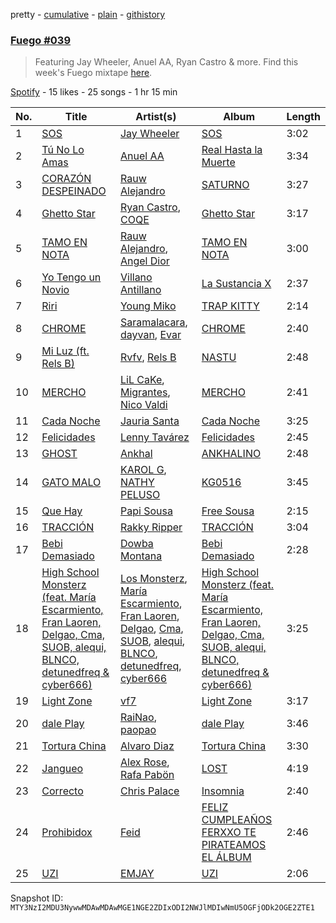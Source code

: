 pretty - [cumulative](/playlists/cumulative/37i9dQZF1DX8MhmggNjVD1.md) - [plain](/playlists/plain/37i9dQZF1DX8MhmggNjVD1) - [githistory](https://github.githistory.xyz/mackorone/spotify-playlist-archive/blob/main/playlists/plain/37i9dQZF1DX8MhmggNjVD1)

### [Fuego \#039](https://open.spotify.com/playlist/37i9dQZF1DX8MhmggNjVD1)

> Featuring Jay Wheeler, Anuel AA, Ryan Castro & more\. Find this week's Fuego mixtape <a href="https://open.spotify.com/playlist/37i9dQZF1DX8sljIJzI0oo?si=aa97e696f74241eb">here</a>.

[Spotify](https://open.spotify.com/user/spotify) - 15 likes - 25 songs - 1 hr 15 min

| No. | Title | Artist(s) | Album | Length |
|---|---|---|---|---|
| 1 | [SOS](https://open.spotify.com/track/0xK4UKF4xr21C6pzI7msG3) | [Jay Wheeler](https://open.spotify.com/artist/2cPqdH7XMvwaBJEVjheH8g) | [SOS](https://open.spotify.com/album/4Hlh3k8RaJFxb9W3xbLlTH) | 3:02 |
| 2 | [Tú No Lo Amas](https://open.spotify.com/track/0fLOPPoyIaPTe8dm2Mrft3) | [Anuel AA](https://open.spotify.com/artist/2R21vXR83lH98kGeO99Y66) | [Real Hasta la Muerte](https://open.spotify.com/album/5pQwQRnQOuKrbVUVnGMEN4) | 3:34 |
| 3 | [CORAZÓN DESPEINADO](https://open.spotify.com/track/6yNIT5iO7lUGOFDLG5CPJC) | [Rauw Alejandro](https://open.spotify.com/artist/1mcTU81TzQhprhouKaTkpq) | [SATURNO](https://open.spotify.com/album/5AcRssiG0Zqu3lqYW7hMoM) | 3:27 |
| 4 | [Ghetto Star](https://open.spotify.com/track/3t6SsMiA1b1Ju0HzKHIDSl) | [Ryan Castro](https://open.spotify.com/artist/7j6DKwmjbxvpQO8h914uEz), [COQE](https://open.spotify.com/artist/7GAYtrIoXkEFFsSP2nhG0E) | [Ghetto Star](https://open.spotify.com/album/2SjlYKPeAVcfvz7ChGCix4) | 3:17 |
| 5 | [TAMO EN NOTA](https://open.spotify.com/track/2I0aHZjCXh6UjMHIOqugYF) | [Rauw Alejandro](https://open.spotify.com/artist/1mcTU81TzQhprhouKaTkpq), [Angel Dior](https://open.spotify.com/artist/5qPRgWcEOGRzoIST0sHAiI) | [TAMO EN NOTA](https://open.spotify.com/album/2nMe3lptQDUXDsjIyUcnON) | 3:00 |
| 6 | [Yo Tengo un Novio](https://open.spotify.com/track/2G4v9zseCOfdTvIs90qi6D) | [Villano Antillano](https://open.spotify.com/artist/1pi7nGhOM7PTHR5YEgXVGq) | [La Sustancia X](https://open.spotify.com/album/3vNcWxeBpYQJ9OkAcm3ch3) | 2:37 |
| 7 | [Riri](https://open.spotify.com/track/13FHy6nHjXHbzHj1dZFB1G) | [Young Miko](https://open.spotify.com/artist/3qsKSpcV3ncke3hw52JSMB) | [TRAP KITTY](https://open.spotify.com/album/6Pd4PYQpNXE7z3Scyfv0AV) | 2:14 |
| 8 | [CHROME](https://open.spotify.com/track/3ufGWBFuPdZ2ckUF7hLIL8) | [Saramalacara](https://open.spotify.com/artist/3QchzUOTSCKWmaRGEEiuir), [dayvan](https://open.spotify.com/artist/1eTInlBizrAteaACHeE85y), [Evar](https://open.spotify.com/artist/0YWTSwecJ4cKrEQjrh46la) | [CHROME](https://open.spotify.com/album/4bZaL9GsAnNFPJ1y10JIbG) | 2:40 |
| 9 | [Mi Luz \(ft\. Rels B\)](https://open.spotify.com/track/0TkIQ2I48rz4kpk1XpfyHq) | [Rvfv](https://open.spotify.com/artist/2CCgb0KApjfQDuTppovpf8), [Rels B](https://open.spotify.com/artist/2IMZYfNi21MGqxopj9fWx8) | [NASTU](https://open.spotify.com/album/6wl31M47YdcV6eNyfXCjCk) | 2:48 |
| 10 | [MERCHO](https://open.spotify.com/track/1DxEbt6OSbrkRthk6pjZue) | [LiL CaKe](https://open.spotify.com/artist/0niAkxgT6y57bRbT0Ge94z), [Migrantes](https://open.spotify.com/artist/48R2gYdPKtfnfKAzhSVPUx), [Nico Valdi](https://open.spotify.com/artist/0uxYECT7XqHNccQAg5Uhe4) | [MERCHO](https://open.spotify.com/album/5beJZJo0DqVaPVlA1cHwjj) | 2:41 |
| 11 | [Cada Noche](https://open.spotify.com/track/0Rj2gmEcyAOSxYMh2YGxR7) | [Jauria Santa](https://open.spotify.com/artist/662f8mEv1eRLXE9DzBy4vV) | [Cada Noche](https://open.spotify.com/album/4HAKbXAdUnsyRNtW3dZdGW) | 3:25 |
| 12 | [Felicidades](https://open.spotify.com/track/1HMs2s2cawWk3ce1aeKsZn) | [Lenny Tavárez](https://open.spotify.com/artist/1pQWsZQehhS4wavwh7Fnxd) | [Felicidades](https://open.spotify.com/album/4MehKWkRVXk8Rx4237Ypdr) | 2:45 |
| 13 | [GHOST](https://open.spotify.com/track/39T1OfxotN8MovPkGRseMh) | [Ankhal](https://open.spotify.com/artist/6NmMI7UnfmIpLRYoz8H9jm) | [ANKHALINO](https://open.spotify.com/album/45jdyAEuBmMpTbwRrZqhK6) | 2:48 |
| 14 | [GATO MALO](https://open.spotify.com/track/7wy5kv4fYAsR9qFxKKZC5E) | [KAROL G](https://open.spotify.com/artist/790FomKkXshlbRYZFtlgla), [NATHY PELUSO](https://open.spotify.com/artist/3VHAySZQPlfGlNLslzXYpN) | [KG0516](https://open.spotify.com/album/5CS8E6JVACItYto4OOJoPW) | 3:45 |
| 15 | [Que Hay](https://open.spotify.com/track/2TK4Oy3iu4AdCaD8HXqBQf) | [Papi Sousa](https://open.spotify.com/artist/0zcP8lCmLxqRRIZJPSq8i7) | [Free Sousa](https://open.spotify.com/album/2OtdBqjS6xw3V7DVi6nsqh) | 2:15 |
| 16 | [TRACCIÓN](https://open.spotify.com/track/7zwkHVkt7HR1RxBu9tUkDk) | [Rakky Ripper](https://open.spotify.com/artist/709Jlt6vuJFApBGA8oXabj) | [TRACCIÓN](https://open.spotify.com/album/6U1yVfyVWd4wnrRzgQrS10) | 3:04 |
| 17 | [Bebi Demasiado](https://open.spotify.com/track/6vfjbHTiVh68wj6XioqhdA) | [Dowba Montana](https://open.spotify.com/artist/39FKVjqhZLz4E1iG77d5AO) | [Bebi Demasiado](https://open.spotify.com/album/1g8IVrqLI8ZwCvBSp0UoCZ) | 2:28 |
| 18 | [High School Monsterz \(feat\. María Escarmiento, Fran Laoren, Delgao, Cma, SUOB, alequi, BLNCO, detunedfreq & cyber666\)](https://open.spotify.com/track/7ECd20pOnFoN5OjXfMD05n) | [Los Monsterz](https://open.spotify.com/artist/70ztUKltM13MLUnKkSlD1E), [María Escarmiento](https://open.spotify.com/artist/7sRtI3bMrrgSFkNs2jFHrl), [Fran Laoren](https://open.spotify.com/artist/2g1W9bFVmdIyxvktrdDiO4), [Delgao](https://open.spotify.com/artist/2V10Oq2sAheIVDSeW9QyFN), [Cma](https://open.spotify.com/artist/4D0v8wSG179N0eMjwXFlDN), [SUOB](https://open.spotify.com/artist/5uLRssoTItOawD6NZKvGnH), [alequi](https://open.spotify.com/artist/4Rg6w1AZFPOeY8SurpUTPH), [BLNCO](https://open.spotify.com/artist/0uyyPsii9AYIF6eu60pS4p), [detunedfreq](https://open.spotify.com/artist/3Arhn0WJKerUnT3OXU705K), [cyber666](https://open.spotify.com/artist/7GXNxwLHUMNNNuu11UiFs6) | [High School Monsterz \(feat\. María Escarmiento, Fran Laoren, Delgao, Cma, SUOB, alequi, BLNCO, detunedfreq & cyber666\)](https://open.spotify.com/album/5hTvrI8GndSisvHH8r0DKI) | 3:25 |
| 19 | [Light Zone](https://open.spotify.com/track/5NNqDGrDCdEFBQNXZoYZdT) | [vf7](https://open.spotify.com/artist/6bxjoq64Y0HTfMc4GIbpyJ) | [Light Zone](https://open.spotify.com/album/0IeVTWuigUFBLtaL3zQBZC) | 3:17 |
| 20 | [dale Play](https://open.spotify.com/track/33gFV76PlZtTunQCaqYIJH) | [RaiNao](https://open.spotify.com/artist/42LEQxfXLEuzdqorKBbUVN), [paopao](https://open.spotify.com/artist/5AS4y4rlmbUYDCdg35qmI9) | [dale Play](https://open.spotify.com/album/0Iq5DxqRwkw2Y4uY0zun6V) | 3:46 |
| 21 | [Tortura China](https://open.spotify.com/track/576tuTodIz7dTDeEpfE6qE) | [Alvaro Diaz](https://open.spotify.com/artist/5J7rXWjtn5HzUkJ4Jet8Fr) | [Tortura China](https://open.spotify.com/album/4MbLSzzplvlWPX3GfgSuqc) | 3:30 |
| 22 | [Jangueo](https://open.spotify.com/track/1bRpSCFv6P2OUhciByeRYR) | [Alex Rose](https://open.spotify.com/artist/2DspEsT7UXGKd2VaaedgG4), [Rafa Pabön](https://open.spotify.com/artist/11YLRSsZA3YVuQQtHXKTlz) | [LOST](https://open.spotify.com/album/3bncOq9bM24eCefxlJvrtK) | 4:19 |
| 23 | [Correcto](https://open.spotify.com/track/6JX0dUyEFjM4kN2qldAYU6) | [Chris Palace](https://open.spotify.com/artist/3z26llYP0dIzgnmUp2vSAw) | [Insomnia](https://open.spotify.com/album/5CfLWuM72hIF1dO4Rbhzhy) | 2:40 |
| 24 | [Prohibidox](https://open.spotify.com/track/3PpWCS95gDUDRPko3u1MZ9) | [Feid](https://open.spotify.com/artist/2LRoIwlKmHjgvigdNGBHNo) | [FELIZ CUMPLEAÑOS FERXXO TE PIRATEAMOS EL ÁLBUM](https://open.spotify.com/album/7pijRxgRaBirPz6wDaJIp9) | 2:46 |
| 25 | [UZI](https://open.spotify.com/track/3lDKFNhgDpu7W7UEQ6ix3O) | [EMJAY](https://open.spotify.com/artist/5TtCVmeuicGu9EIwiFQcyn) | [UZI](https://open.spotify.com/album/6iLDAXWCP3IU4FvAa4egO4) | 2:06 |

Snapshot ID: `MTY3NzI2MDU3NywwMDAwMDAwMGE1NGE2ZDIxODI2NWJlMDIwNmU5OGFjODk2OGE2ZTE1`
